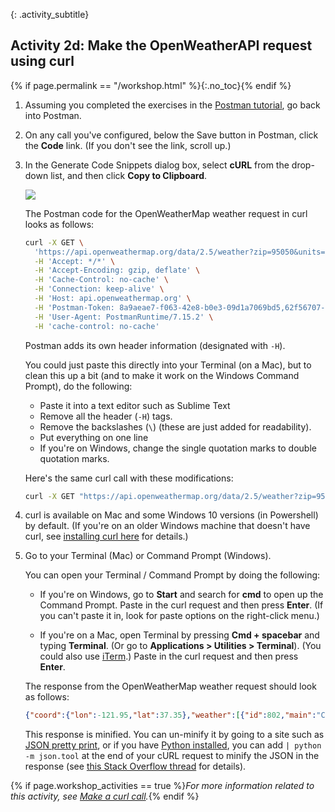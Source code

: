 {: .activity_subtitle}
## <i class="fa fa-user-circle"></i> Activity 2d: Make the OpenWeatherAPI request using curl
{% if page.permalink == "/workshop.html" %}{:.no_toc}{% endif %}

1.  Assuming you completed the exercises in the [Postman tutorial]({{site.rooturl}}docapis_postman.html), go back into Postman.
2.  On any call you've configured, below the Save button in Postman, click the **Code** link. (If you don't see the link, scroll up.)
3.  In the Generate Code Snippets dialog box, select **cURL** from the drop-down list, and then click **Copy to Clipboard**.

    <img src="https://idratherbewritingmedia.com/images/api/postmancurl.png" class="medium" />

    The Postman code for the OpenWeatherMap weather request in curl looks as follows:

    ```bash
    curl -X GET \
      'https://api.openweathermap.org/data/2.5/weather?zip=95050&units=imperial&appid=fd4698c940c6d1da602a70ac34f0b147' \
      -H 'Accept: */*' \
      -H 'Accept-Encoding: gzip, deflate' \
      -H 'Cache-Control: no-cache' \
      -H 'Connection: keep-alive' \
      -H 'Host: api.openweathermap.org' \
      -H 'Postman-Token: 8a9aeae7-f063-42e8-b0e3-09d1a7069bd5,62f56707-3a65-4d68-a774-8e677ef4487e' \
      -H 'User-Agent: PostmanRuntime/7.15.2' \
      -H 'cache-control: no-cache'
    ```

    Postman adds its own header information (designated with `-H`).

    You could just paste this directly into your Terminal (on a Mac), but to clean this up a bit (and to make it work on the Windows Command Prompt), do the following:

    * Paste it into a text editor such as Sublime Text
    * Remove all the header (`-H`) tags.
    * Remove the backslashes (`\`) (these are just added for readability).
    * Put everything on one line
    * If you're on Windows, change the single quotation marks to double quotation marks.

    Here's the same curl call with these modifications:

    ```bash
    curl -X GET "https://api.openweathermap.org/data/2.5/weather?zip=95050&units=imperial&appid=fd4698c940c6d1da602a70ac34f0b147"
    ```

3.  curl is available on Mac and some Windows 10 versions (in Powershell) by default. (If you're on an older Windows machine that doesn't have curl, see [installing curl here](http://www.confusedbycode.com/curl/#downloads) for details.)

4.  Go to your Terminal (Mac) or Command Prompt (Windows).

    You can open your Terminal / Command Prompt by doing the following:

    * If you're on Windows, go to **Start** and search for **cmd** to open up the Command Prompt. Paste in the curl request and then press **Enter**. (If you can't paste it in, look for paste options on the right-click menu.)

    * If you're on a Mac, open Terminal by pressing **Cmd + spacebar** and typing **Terminal**. (Or go to **Applications > Utilities > Terminal**). (You could also use [iTerm](https://www.iterm2.com/).) Paste in the curl request and then press **Enter**.

    The response from the OpenWeatherMap weather request should look as follows:

    ```json
    {"coord":{"lon":-121.95,"lat":37.35},"weather":[{"id":802,"main":"Clouds","description":"scattered clouds","icon":"03d"}],"base":"stations","main":{"temp":68.34,"pressure":1014,"humidity":73,"temp_min":63,"temp_max":72},"visibility":16093,"wind":{"speed":3.36},"clouds":{"all":40},"dt":1566664878,"sys":{"type":1,"id":5122,"message":0.0106,"country":"US","sunrise":1566653501,"sunset":1566701346},"timezone":-25200,"id":0,"name":"Santa Clara","cod":200}
    ```

    This response is minified. You can un-minify it by going to a site such as [JSON pretty print](http://jsonprettyprint.com/), or if you have [Python installed](https://www.python.org/downloads/), you can add <code>| python -m json.tool</code> at the end of your cURL request to minify the JSON in the response (see [this Stack Overflow thread](https://stackoverflow.com/questions/352098/how-can-i-pretty-print-json-in-a-unix-shell-script) for details).

{% if page.workshop_activities == true %}*For more information related to this activity, see [Make a curl call]({{site.rooturl}}docapis_make_curl_call.html).*{% endif %}
